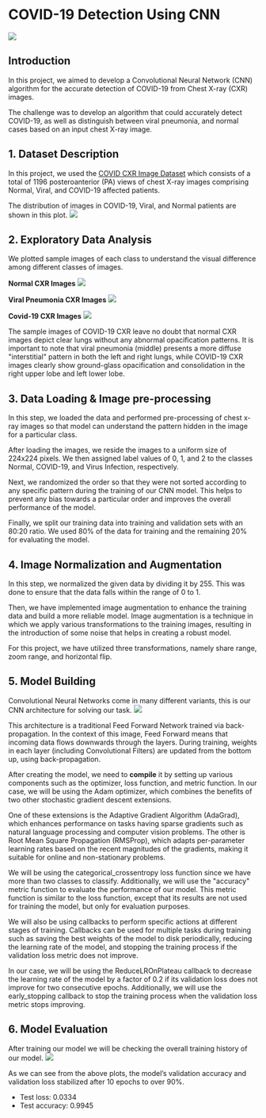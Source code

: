 # COVID-19 Detection Using CNN

![](https://github.com/SawsanYusuf/COVID-19-Detection-using-CNN/blob/main/Images/cover.jpg)

## Introduction
In this project, we aimed to develop a Convolutional Neural Network (CNN) algorithm for the accurate detection of COVID-19 from Chest X-ray (CXR) images.

The challenge was to develop an algorithm that could accurately detect COVID-19, as well as distinguish between viral pneumonia, and normal cases based on an input chest X-ray image.

## 1. Dataset Description

In this project, we used the [COVID CXR Image Dataset](https://www.kaggle.com/competitions/copy-of-shai-level-2-training/data) which consists of a total of 1196 posteroanterior (PA) views of chest X-ray images comprising Normal, Viral, and COVID-19 affected patients.

The distribution of images in COVID-19, Viral, and Normal patients are shown in this plot.
![](https://github.com/SawsanYusuf/COVID-19-Detection-using-CNN/blob/main/Images/Distribution.png)

## 2. Exploratory Data Analysis
We plotted sample images of each class to understand the visual difference among different classes of images.

**Normal CXR Images**
![](https://github.com/SawsanYusuf/COVID-19-Detection-using-CNN/blob/main/Images/Normal.png)

**Viral Pneumonia CXR Images**
![](https://github.com/SawsanYusuf/COVID-19-Detection-using-CNN/blob/main/Images/Virus.png)

**Covid-19 CXR Images**
![](https://github.com/SawsanYusuf/COVID-19-Detection-using-CNN/blob/main/Images/COVID.png)

The sample images of COVID-19 CXR leave no doubt that normal CXR images depict clear lungs without any abnormal opacification patterns. It is important to note that viral pneumonia (middle) presents a more diffuse "interstitial"
pattern in both the left and right lungs, while COVID-19 CXR images clearly show ground-glass opacification and consolidation in the right upper lobe and left lower lobe.


## 3. Data Loading & Image pre-processing

In this step, we loaded the data and performed pre-processing of chest x-ray images so that model can understand the pattern hidden in the image for a particular class.

After loading the images, we reside the images to a uniform size of 224x224 pixels. We then assigned label values
of 0, 1, and 2 to the classes Normal, COVID-19, and Virus Infection, respectively. 

Next, we randomized the order so that they were not sorted according to any
specific pattern during the training of
our CNN model. This helps to prevent
any bias towards a particular order and
improves the overall performance of
the model.

Finally, we split our training data into training and validation sets with an 80:20 ratio. We used 80% of the data for training and the remaining 20% for evaluating the model.

## 4. Image Normalization and Augmentation

In this step, we normalized the given data by dividing it by 255. This was done to ensure that the data falls within the range of 0 to 1.

Then, we have implemented image augmentation to enhance the training data and build a more reliable model. Image augmentation is a technique in which we apply various transformations
to the training images, resulting in the
introduction of some noise that helps in
creating a robust model. 

For this project, we have utilized three transformations, namely share range, zoom range, and horizontal flip. 

## 5. Model Building 

Convolutional Neural Networks come in many different variants, this is our CNN architecture for solving our task.
![](https://github.com/SawsanYusuf/COVID-19-Detection-using-CNN/blob/main/Images/cnn.png)

This architecture is a traditional Feed Forward Network trained via back-propagation. In the context of this image, Feed Forward means that incoming data flows downwards through the layers. During training, weights in each layer (including Convolutional Filters) are updated from the bottom up, using back-propagation.

After creating the model, we need to **compile** it by setting up various components such as the optimizer, loss function, and metric function. In our case, we will be using the Adam optimizer, which combines the benefits of two other stochastic gradient descent extensions.

One of these extensions is the Adaptive Gradient Algorithm (AdaGrad), which enhances performance on tasks having sparse gradients such as natural language processing and computer vision problems. The other is Root Mean Square Propagation (RMSProp), which adapts per-parameter learning rates based on the recent magnitudes of the gradients, making it suitable for online and non-stationary problems.

We will be using the categorical_crossentropy loss function since we have more than two classes to classify. Additionally, we will use the "accuracy" metric function to evaluate the performance of our model. This metric function is similar to the loss function, except that its results are not used for training the model, but only for evaluation purposes.

We will also be using callbacks to perform specific actions at different stages of training. Callbacks can be used for multiple tasks during training such as saving the best weights of the model to disk periodically, reducing the learning rate of the model, and stopping the training process if the validation loss metric does not improve.

In our case, we will be using the ReduceLROnPlateau callback to decrease the learning rate of the model by a factor of 0.2 if its validation loss does not improve for two consecutive epochs. Additionally, we will use the early_stopping callback to stop the training process when the validation loss metric stops improving.

## 6. Model Evaluation 
After training our model we will be checking the overall training history of our model.
![](https://github.com/SawsanYusuf/COVID-19-Detection-using-CNN/blob/main/Images/Performance.png)

As we can see from the above plots, the model’s validation accuracy and validation loss stabilized after 10 epochs to over 90%.

* Test loss: 0.0334
* Test accuracy: 0.9945



